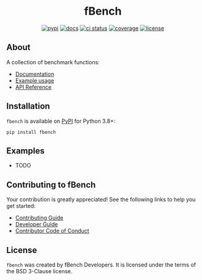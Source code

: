 <h1 align="center">fBench</h1>

<p align="center">
<a href="https://pypi.org/project/fbench"><img alt="pypi" src="https://img.shields.io/pypi/v/fbench"></a>
<a href="https://readthedocs.org/projects/fbench/?badge=latest"><img alt="docs" src="https://readthedocs.org/projects/fbench/badge/?version=latest"></a>
<a href="https://github.com/estripling/fbench/actions/workflows/ci.yml"><img alt="ci status" src="https://github.com/estripling/fbench/actions/workflows/ci.yml/badge.svg?branch=main"></a>
<a href="https://codecov.io/gh/estripling/fbench"><img alt="coverage" src="https://codecov.io/github/estripling/fbench/coverage.svg?branch=main"></a>
<a href="https://github.com/estripling/fbench/blob/main/LICENSE"><img alt="license" src="https://img.shields.io/pypi/l/fbench"></a>
</p>

## About

A collection of benchmark functions:

- [Documentation](https://fbench.readthedocs.io/en/stable/index.html)
- [Example usage](https://fbench.readthedocs.io/en/stable/example.html)
- [API Reference](https://fbench.readthedocs.io/en/stable/autoapi/fbench/index.html)

## Installation

`fbench` is available on [PyPI](https://pypi.org/project/fbench/) for Python 3.8+:

```console
pip install fbench
```

## Examples

- TODO

## Contributing to fBench

Your contribution is greatly appreciated!
See the following links to help you get started:

- [Contributing Guide](https://fbench.readthedocs.io/en/latest/contributing.html)
- [Developer Guide](https://fbench.readthedocs.io/en/latest/developers.html)
- [Contributor Code of Conduct](https://fbench.readthedocs.io/en/latest/conduct.html)

## License

`fbench` was created by fBench Developers.
It is licensed under the terms of the BSD 3-Clause license.
